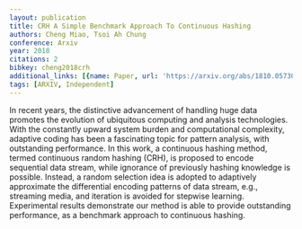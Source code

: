```yaml
---
layout: publication
title: CRH A Simple Benchmark Approach To Continuous Hashing
authors: Cheng Miao, Tsoi Ah Chung
conference: Arxiv
year: 2018
citations: 2
bibkey: cheng2018crh
additional_links: [{name: Paper, url: 'https://arxiv.org/abs/1810.05730'}]
tags: [ARXIV, Independent]
---
```

In recent years, the distinctive advancement of handling huge data promotes
the evolution of ubiquitous computing and analysis technologies. With the
constantly upward system burden and computational complexity, adaptive coding
has been a fascinating topic for pattern analysis, with outstanding
performance. In this work, a continuous hashing method, termed continuous
random hashing (CRH), is proposed to encode sequential data stream, while
ignorance of previously hashing knowledge is possible. Instead, a random
selection idea is adopted to adaptively approximate the differential encoding
patterns of data stream, e.g., streaming media, and iteration is avoided for
stepwise learning. Experimental results demonstrate our method is able to
provide outstanding performance, as a benchmark approach to continuous hashing.